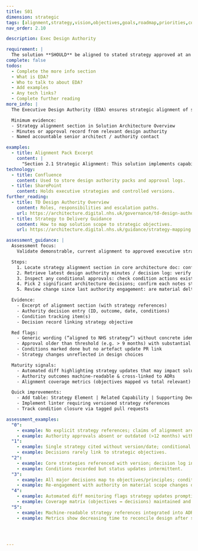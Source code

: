 ```yaml
---
title: S01
dimension: strategic
tags: [alignment,strategy,vision,objectives,goals,roadmap,priorities,coherence,governance]
nav_order: 2.10

description: Exec Design Authority

requirement: |
  The solution **SHOULD** be aligned to stated strategy approved at an executive level. e.g. TD Design Authority, P&P DA etc.
complete: false
todos:
  - Complete the more info section
  - What is EDA?
  - Who to talk to about EDA?
  - Add examples
  - Any tech links?
  - Complete further reading
more_info: |
  The Executive Design Authority (EDA) ensures strategic alignment of solutions. Provide explicit references to approved strategies (e.g. TD Design Authority, P&P DA) in architecture documents and record approvals.

  Minimum evidence:
  - Strategy alignment section in Solution Architecture Overview
  - Minutes or approval record from relevant design authority
  - Named accountable senior architect / authority contact

examples:
  - title: Alignment Pack Excerpt
    content: |
      "Section 2.1 Strategic Alignment: This solution implements capabilities 4.2 and 7.1 from the TD Strategy and was endorsed by P&P DA on 12 Sep 2025 (Ref: DA-2025-0912)."
technology:
  - title: Confluence
    content: Used to store design authority packs and approval logs.
  - title: SharePoint
    content: Holds executive strategies and controlled versions.
further_reading:
  - title: TD Design Authority Overview
    content: Roles, responsibilities and escalation paths.
    url: https://architecture.digital.nhs.uk/governance/td-design-authority
  - title: Strategy to Delivery Guidance
    content: How to map solution scope to strategic objectives.
    url: https://architecture.digital.nhs.uk/guidance/strategy-mapping

assessment_guidance: |
  Assessment focus:
    Validate demonstrable, current alignment to approved executive strategies with traceable endorsement and challenge history.

  Steps:
    1. Locate strategy alignment section in core architecture doc: confirm explicit references (IDs / version dates) to each governing strategy.
    2. Retrieve latest design authority minutes / decision log: verify this solution appears with outcome (approved / conditional) & date.
    3. Inspect any conditional approvals: check condition actions exist & status (no orphan conditions).
    4. Pick 2 significant architecture decisions; confirm each notes strategic objective or principle linkage not just implicitly assumed.
    5. Review change since last authority engagement: are material deltas (scope, tech pivot) re-presented or at least notified?

  Evidence:
    - Excerpt of alignment section (with strategy references)
    - Authority decision entry (ID, outcome, date, conditions)
    - Condition tracking item(s)
    - Decision record linking strategy objective

  Red flags:
    - Generic wording (“aligned to NHS strategy”) without concrete identifiers
    - Approval older than threshold (e.g. > 9 months) with substantial solution evolution
    - Conditions marked done but no artefact update PR link
    - Strategy changes unreflected in design choices

  Maturity signals:
    - Automated diff highlighting strategy updates that may impact solution
    - Authority outcomes machine-readable & cross-linked to ADRs
    - Alignment coverage metrics (objectives mapped vs total relevant)

  Quick improvements:
    - Add table: Strategy Element | Related Capability | Supporting Decision | Evidence Link
    - Implement linter requiring versioned strategy references
    - Track condition closure via tagged pull requests

assessment_examples:
  "0":
    - example: No explicit strategy references; claims of alignment are generic.
    - example: Authority approvals absent or outdated (>12 months) with major design drift.
  "1":
    - example: Single strategy cited without version/date; conditional approval actions missing follow-up tracking.
    - example: Decisions rarely link to strategic objectives.
  "2":
    - example: Core strategies referenced with version; decision log includes occasional objective linkage.
    - example: Conditions recorded but status updates intermittent.
  "3":
    - example: All major decisions map to objectives/principles; condition actions tracked to closure.
    - example: Re-engagement with authority on material scope changes documented.
  "4":
    - example: Automated diff monitoring flags strategy updates prompting impact assessment.
    - example: Coverage matrix (objectives ↔ decisions) maintained and reviewed quarterly.
  "5":
    - example: Machine-readable strategy references integrated into ADR template; alignment gaps create backlog items automatically.
    - example: Metrics show decreasing time to reconcile design after strategy changes.




---
```

